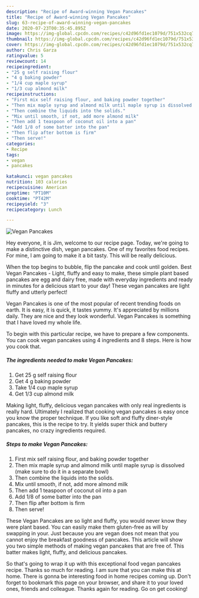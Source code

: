 ```yaml
---
description: "Recipe of Award-winning Vegan Pancakes"
title: "Recipe of Award-winning Vegan Pancakes"
slug: 63-recipe-of-award-winning-vegan-pancakes
date: 2020-07-23T00:35:45.895Z
image: https://img-global.cpcdn.com/recipes/c42d96fd1ec1079d/751x532cq70/vegan-pancakes-recipe-main-photo.jpg
thumbnail: https://img-global.cpcdn.com/recipes/c42d96fd1ec1079d/751x532cq70/vegan-pancakes-recipe-main-photo.jpg
cover: https://img-global.cpcdn.com/recipes/c42d96fd1ec1079d/751x532cq70/vegan-pancakes-recipe-main-photo.jpg
author: Chris Garza
ratingvalue: 5
reviewcount: 14
recipeingredient:
- "25 g self raising flour"
- "4 g baking powder"
- "1/4 cup maple syrup"
- "1/3 cup almond milk"
recipeinstructions:
- "First mix self raising flour, and baking powder together"
- "Then mix maple syrup and almond milk until maple syrup is dissolved (make sure to do it in a separate bowl)"
- "Then combine the liquids into the solids."
- "Mix until smooth, if not, add more almond milk"
- "Then add 1 teaspoon of coconut oil into a pan"
- "Add 1/8 of some batter into the pan"
- "Then flip after bottom is firm"
- "Then serve!"
categories:
- Recipe
tags:
- vegan
- pancakes

katakunci: vegan pancakes 
nutrition: 103 calories
recipecuisine: American
preptime: "PT10M"
cooktime: "PT42M"
recipeyield: "3"
recipecategory: Lunch

---
```



![Vegan Pancakes](https://img-global.cpcdn.com/recipes/c42d96fd1ec1079d/751x532cq70/vegan-pancakes-recipe-main-photo.jpg)

Hey everyone, it is Jim, welcome to our recipe page. Today, we're going to make a distinctive dish, vegan pancakes. One of my favorites food recipes. For mine, I am going to make it a bit tasty. This will be really delicious.

When the top begins to bubble, flip the pancake and cook until golden. Best Vegan Pancakes - Light, fluffy and easy to make, these simple plant based pancakes are egg and dairy free, made with everyday ingredients and ready in minutes for a delicious start to your day! These vegan pancakes are light fluffy and utterly perfect!

Vegan Pancakes is one of the most popular of recent trending foods on earth. It is easy, it is quick, it tastes yummy. It's appreciated by millions daily. They are nice and they look wonderful. Vegan Pancakes is something that I have loved my whole life.


To begin with this particular recipe, we have to prepare a few components. You can cook vegan pancakes using 4 ingredients and 8 steps. Here is how you cook that.

<!--inarticleads1-->

##### The ingredients needed to make Vegan Pancakes:

1. Get 25 g self raising flour
1. Get 4 g baking powder
1. Take 1/4 cup maple syrup
1. Get 1/3 cup almond milk


Making light, fluffy, delicious vegan pancakes with only real ingredients is really hard. Ultimately I realized that cooking vegan pancakes is easy once you know the proper technique. If you like soft and fluffy diner-style pancakes, this is the recipe to try. It yields super thick and buttery pancakes, no crazy ingredients required. 

<!--inarticleads2-->

##### Steps to make Vegan Pancakes:

1. First mix self raising flour, and baking powder together
1. Then mix maple syrup and almond milk until maple syrup is dissolved (make sure to do it in a separate bowl)
1. Then combine the liquids into the solids.
1. Mix until smooth, if not, add more almond milk
1. Then add 1 teaspoon of coconut oil into a pan
1. Add 1/8 of some batter into the pan
1. Then flip after bottom is firm
1. Then serve!


These Vegan Pancakes are so light and fluffy, you would never know they were plant based. You can easily make them gluten-free as will by swapping in your. Just because you are vegan does not mean that you cannot enjoy the breakfast goodness of pancakes. This article will show you two simple methods of making vegan pancakes that are free of. This batter makes light, fluffy, and delicious pancakes. 

So that's going to wrap it up with this exceptional food vegan pancakes recipe. Thanks so much for reading. I am sure that you can make this at home. There is gonna be interesting food in home recipes coming up. Don't forget to bookmark this page on your browser, and share it to your loved ones, friends and colleague. Thanks again for reading. Go on get cooking!
